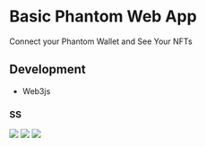 # Basic Phantom Web App

Connect your Phantom Wallet and See Your NFTs

## Development

- Web3js

### SS

![](https://user-images.githubusercontent.com/86577022/142975227-014dcfcd-f94a-4e64-9766-85190148d1ac.png)
![](https://user-images.githubusercontent.com/86577022/142975224-45f58592-a3f3-4fc7-815e-a5ab34e27d05.png)
![](https://user-images.githubusercontent.com/86577022/142975228-229ccf5b-7b4b-44f8-950a-581ca9c71c68.png)
